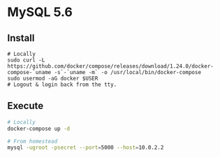 # MySQL 5.6

## Install
```
# Locally
sudo curl -L https://github.com/docker/compose/releases/download/1.24.0/docker-compose-`uname -s`-`uname -m` -o /usr/local/bin/docker-compose
sudo usermod -aG docker $USER
# Logout & login back from the tty.
```

## Execute
```bash
# Locally
docker-compose up -d

# From homestead
mysql -ugroot -psecret --port=5000 --host=10.0.2.2
```

